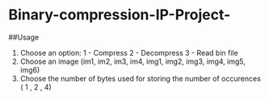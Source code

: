 # Binary-compression-IP-Project-

##Usage

1. Choose an option:
		1 - Compress
		2 - Decompress
		3 - Read bin file
2. Choose an image (im1, im2, im3, im4, img1, img2, img3, img4, img5, img6)
3. Choose the number of bytes used for storing the number of occurences ( 1 , 2 , 4)